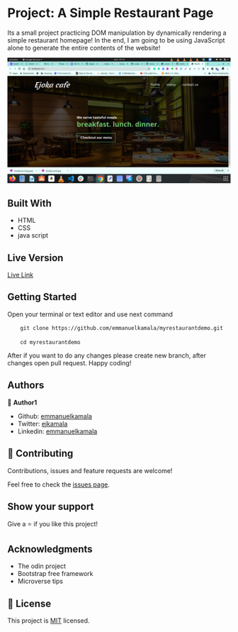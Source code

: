 # Project: A Simple Restaurant Page

Its a small project practicing DOM manipulation by dynamically rendering a simple restaurant homepage! In the end, I am going to be using JavaScript alone to generate the entire contents of the website!

![screenshot](./dist/img/restaurant.png)



## Built With

- HTML
- CSS
- java script

## Live Version

[Live Link](https://emmanuelkamala.github.io/myrestaurantdemo/)


## Getting Started

Open your terminal or text editor and use next command

        git clone https://github.com/emmanuelkamala/myrestaurantdemo.git

        cd myrestaurantdemo

After if you want to do any changes please create new branch, after changes open pull request.
Happy coding! 



## Authors


👤 **Author1**

- Github: [emmanuelkamala](https://github.com/emmanuelkamala)
- Twitter: [ejkamala](https://twitter.com/ejkamala)
- Linkedin: [emmanuelkamala](https://linkedin.com/in/emmanuelkamala)

## 🤝 Contributing

Contributions, issues and feature requests are welcome!

Feel free to check the [issues page](issues/).

## Show your support

Give a ⭐️ if you like this project!

## Acknowledgments

- The odin project
- Bootstrap free framework
- Microverse tips

## 📝 License

This project is [MIT](lic.url) licensed.